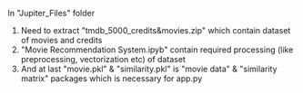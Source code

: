 In "Jupiter_Files" folder 
1) Need to extract "tmdb_5000_credits&movies.zip" which contain dataset of movies and credits
2) "Movie Recommendation System.ipyb" contain required processing (like preprocessing, vectorization etc) of dataset
3) And at last "movie.pkl" & "similarity.pkl" is "movie data" & "similarity matrix" packages which is necessary for app.py
